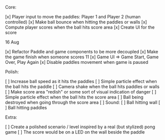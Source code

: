 Core:

[x] Player input to move the paddles: Player 1 and Player 2 (human controlled)
[x] Make ball bounce when hitting the paddles or walls
[x] Compute player scores when the ball hits score area
[x] Create UI for the score

16 Aug

[x] Refactor Paddle and game components to be more decoupled
[x] Make the game finish when someone scores 11
[x] Game UI => Game Start, Game Over, Play Again
[x] Disable paddles movement when game is paused

Polish:

[ ] Increase ball speed as it hits the paddles
[ ] Simple particle effect when the ball hits the paddle
[ ] Camera shake when the ball hits paddles or walls
[ ] Make score area "redish" or some sort of visual indication of danger
[ ] Simple particle effect when the ball hits the score area
[ ] Ball being destroyed when going through the score area
[ ] Sound:
[ ] Ball hitting wall
[ ] Ball hitting paddles

Extra:

[ ] Create a polished scenario / level inspired by a real (but stylized) pong game
[ ] The score would be on a LED on the wall beside the paddle
